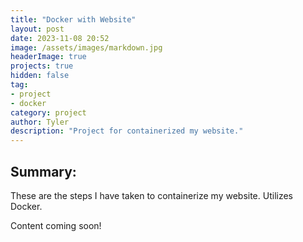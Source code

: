 ```yaml
---
title: "Docker with Website"
layout: post
date: 2023-11-08 20:52
image: /assets/images/markdown.jpg
headerImage: true
projects: true
hidden: false
tag:
- project
- docker
category: project
author: Tyler
description: "Project for containerized my website."
---
```


## Summary:

These are the steps I have taken to containerize my website. Utilizes Docker.

Content coming soon!
